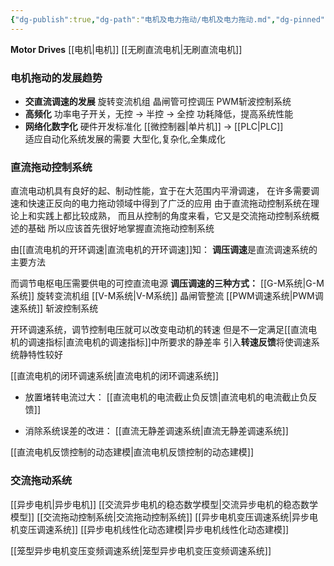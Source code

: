 ```yaml
---
{"dg-publish":true,"dg-path":"电机及电力拖动/电机及电力拖动.md","dg-pinned":true,"permalink":"/电机及电力拖动/电机及电力拖动/","pinned":true,"dgPassFrontmatter":true,"noteIcon":"","created":"2024-05-21T15:20:28.514+08:00","updated":"2024-07-09T20:01:56.308+08:00"}
---
```


**Motor Drives**
[[电机\|电机]]
[[无刷直流电机\|无刷直流电机]]

### 电机拖动的发展趋势

- **交直流调速的发展**
	旋转变流机组
	晶闸管可控调压
	PWM斩波控制系统
- **高频化**
	功率电子开关，无控 $\to$ 半控 $\to$ 全控
	功耗降低，提高系统性能
- **网络化数字化**
	硬件开发标准化     [[微控制器\|单片机]]  $\to$  [[PLC\|PLC]]  
	适应自动化系统发展的需要
	大型化,复杂化,全集成化

### 直流拖动控制系统
直流电动机具有良好的起、制动性能，宜于在大范围内平滑调速，
在许多需要调速和快速正反向的电力拖动领域中得到了广泛的应用
由于直流拖动控制系统在理论上和实践上都比较成熟，
而且从控制的角度来看，它又是交流拖动控制系统概述的基础
所以应该首先很好地掌握直流拖动控制系统

由[[直流电机的开环调速\|直流电机的开环调速]]知：
**调压调速**是直流调速系统的主要方法

而调节电枢电压需要供电的可控直流电源
**调压调速的三种方式：**
[[G-M系统\|G-M系统]] 旋转变流机组
[[V-M系统\|V-M系统]]  晶闸管整流
[[PWM调速系统\|PWM调速系统]]  斩波控制系统

开环调速系统，调节控制电压就可以改变电动机的转速
但是不一定满足[[直流电机的调速指标\|直流电机的调速指标]]中所要求的静差率
引入**转速反馈**将使调速系统静特性较好

[[直流电机的闭环调速系统\|直流电机的闭环调速系统]]
- 放置堵转电流过大：
	[[直流电机的电流截止负反馈\|直流电机的电流截止负反馈]]
	
- 消除系统误差的改进：
	[[直流无静差调速系统\|直流无静差调速系统]]

[[直流电机反馈控制的动态建模\|直流电机反馈控制的动态建模]]
### 交流拖动系统
[[异步电机\|异步电机]]
[[交流异步电机的稳态数学模型\|交流异步电机的稳态数学模型]]
[[交流拖动控制系统\|交流拖动控制系统]]
	[[异步电机变压调速系统\|异步电机变压调速系统]]
[[异步电机线性化动态建模\|异步电机线性化动态建模]]

[[笼型异步电机变压变频调速系统\|笼型异步电机变压变频调速系统]]


